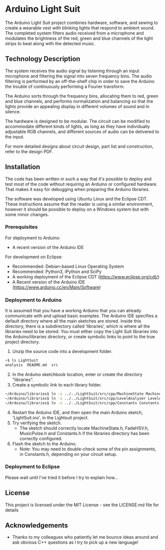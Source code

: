 # Arduino Light Suit

The Arduino Light Suit project combines hardware, software, and sewing to create a wearable vest with blinking lights that respond to ambient sound. The completed system filters audio received from a microphone and modulates the brightness of the red, green and blue channels of the light strips to beat along with the detected music.

## Technology Description
The system receives the audio signal by listening through an input microphone and filtering the signal into seven frequency bins. The audio filtering is performed by an off-the-shelf chip in order to save the Arduino the trouble of continuously performing a Fourier transform.

The Arduino sorts through the frequency bins, allocating them to red, green and blue channels, and performs normalization and balancing so that the lights provide an appealing display in different volumes of sound and in silence.

The hardware is designed to be modular. The circuit can be modified to accommodate different kinds of lights, as long as they have individually adjustable RGB channels, and different sources of audio can be delivered to the input.

For more detailed designs about circuit design, part list and construction, refer to the design PDF.


## Installation

The code has been written in such a way that it's possible to deploy and test most of the code without requiring an Arduino or configured hardware. That makes it easy for debugging when preparing the Arduino libraries.

The software was developed using Ubuntu Linux and the Eclipse CDT. These instructions assume that the reader is using a similar environment, however it should be possible to deploy on a Windows system but with some minor changes.

### Prerequisites

For deployment to Arduino:
* A recent version of the Arduino IDE

For development on Eclipse:
* Recommended: Debian-based Linux Operating System
* Recommended: Python3, iPython and SciPy
* A working deployment of the Eclipse CDT (https://www.eclipse.org/cdt/)
* A Recent version of the Arduino IDE (https://www.arduino.cc/en/Main/Software)

### Deployment to Arduino

It is assumed that you have a working Arduino that you can already communicate with and upload basic examples.
The Arduino IDE specifies a default directory where all the main sketches are stored. Inside this directory, there is a subdirectory called ‘libraries’, which is where all the libraries need to be stored. You must either copy the Light Suit libraries into the Arduino/libraries directory, or create symbolic links to point to the true project directory.

1. Unzip the source code into a development folder.
```bash
~$ ls LightSuit
analysis  README.md  src
```
2. In the Arduino sketchbook location, enter or create the directory "libraries".
3. Create a symbolic link to each library folder.
```bash
~/Arduino/libraries$ ln -s ../../LightSuit/src/cpp/MachineState MachineState
~/Arduino/libraries$ ln -s ../../LightSuit/src/cpp/LevelAnalyzer LevelAnalyzer
~/Arduino/libraries$ ln -s ../../LightSuit/src/cpp/Constants Constants
```
4. Restart the Arduino IDE, and then open the main Arduino sketch, 'LightSuit.ino', in the Lightsuit project.
5. Try verifying the sketch.
   * The sketch should correctly locate MachineState.h, FadeHSV.h, MusicPulse.h and Constants.h if the libraries directory has been correctly configured.
6. Flash the sketch to the Arduino.
   * Note: You may need to double-check some of the pin assignments, in Constants.h, depending on your circuit setup.

### Deployment to Eclipse

Please wait until I've tried it before I try to explain how...

## License

This project is licensed under the MIT License - see the LICENSE.md file for details

## Acknowledgements

* Thanks to my colleagues who patiently let me bounce ideas around and ask obvious C++ questions as I try to pick up a new language!

